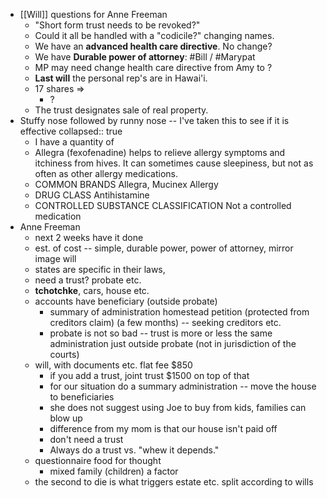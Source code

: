 - [[Will]] questions for Anne Freeman
	- "Short form trust needs to be revoked?"
	- Could it all be handled with a "codicile?" changing names.
	- We have an **advanced health care directive**. No change?
	- We have **Durable power of attorney**: #Bill / #Marypat
	- MP may need change health care directive from Amy to ?
	- **Last will** the personal rep's are in Hawai'i.
	- 17 shares =>
		- ?
	- The trust designates sale of real property.
- Stuffy nose followed by runny nose -- I've taken this to see if it is effective
  collapsed:: true
	- I have a quantity of
	- Allegra (fexofenadine) helps to relieve allergy symptoms and itchiness from hives. It can sometimes cause sleepiness, but not as often as other allergy medications.
	- COMMON BRANDS
	  Allegra, Mucinex Allergy
	- DRUG CLASS
	  Antihistamine
	- CONTROLLED SUBSTANCE CLASSIFICATION
	  Not a controlled medication
- Anne Freeman
	- next 2 weeks have it done
	- est. of cost -- simple, durable power, power of attorney, mirror image will
	- states are specific in their laws,
	- need a trust? probate etc.
	- **tchotchke**, cars, house etc.
	- accounts have beneficiary (outside probate)
		- summary of administration homestead petition (protected from creditors claim) (a few months) -- seeking creditors etc.
		- probate is not so bad -- trust is more or less the same administration just outside probate (not in jurisdiction of the courts)
	- will, with documents etc. flat fee $850
		- if you add a trust, joint trust $1500 on top of that
		- for our situation do a summary administration -- move the house to beneficiaries
		- she does not suggest using Joe to buy from kids, families can blow up
		- difference from my mom is that our house isn't paid off
		- don't need a trust
		- Always do a trust vs. "whew it depends."
	- questionnaire food for thought
		- mixed family (children) a factor
	- the second to die is what triggers estate etc. split according to wills